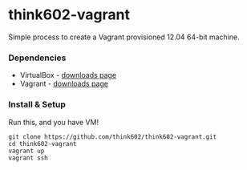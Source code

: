 think602-vagrant
================
Simple process to create a Vagrant provisioned 12.04 64-bit machine.

### Dependencies 
- VirtualBox - [downloads page](https://www.virtualbox.org/wiki/Downloads)
- Vagrant - [downloads page](http://downloads.vagrantup.com/)


### Install & Setup
Run this, and you have VM!

    git clone https://github.com/think602/think602-vagrant.git
    cd think602-vagrant
    vagrant up
    vagrant ssh 
